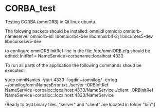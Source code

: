 # CORBA_test
Testing CORBA (omniORB) in Qt linux ubuntu.


The folowing packets should be installed:
omniidl omniorb omniorb-nameserver omniorb-idl libomniorb4-dev libomniorb4-2;
libncurses5-dev libncursesw5-dev

to configure omniORB InitRef line in the file: /etc/omniORB.cfg should be edited:
InitRef = NameService=corbaname::localhost:4333


To run all parts of the application the following commands shoud be executed:

sudo omniNames -start 4333 -logdir ~/omnilog/ -errlog ~/omnilog/omniNamesError.txt
./server -ORBInitRef NameService=corbaloc::localhost:4333/NameService
./client -ORBInitRef NameService=corbaloc::localhost:4333/NameService

(Ready to test binary files: "server" and "client" are located in folder "bin".)
